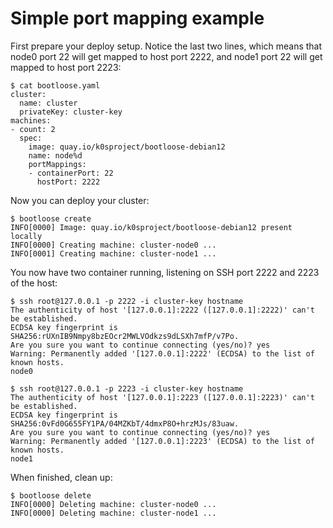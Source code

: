# Simple port mapping example

First prepare your deploy setup. Notice the last two lines, which means that
node0 port 22 will get mapped to host port 2222, and node1 port 22 will get
mapped to host port 2223:

```console
$ cat bootloose.yaml
cluster:
  name: cluster
  privateKey: cluster-key
machines:
- count: 2
  spec:
    image: quay.io/k0sproject/bootloose-debian12
    name: node%d
    portMappings:
    - containerPort: 22
      hostPort: 2222
```

Now you can deploy your cluster:

```console
$ bootloose create
INFO[0000] Image: quay.io/k0sproject/bootloose-debian12 present locally 
INFO[0000] Creating machine: cluster-node0 ...          
INFO[0001] Creating machine: cluster-node1 ...          

```

You now have two container running, listening on SSH port 2222 and 2223 of the host:


```console
$ ssh root@127.0.0.1 -p 2222 -i cluster-key hostname
The authenticity of host '[127.0.0.1]:2222 ([127.0.0.1]:2222)' can't be established.
ECDSA key fingerprint is SHA256:rUXnIB9Nmpy8bzEOcr2MWLVOdkzs9dLSXh7mfP/v7Po.
Are you sure you want to continue connecting (yes/no)? yes
Warning: Permanently added '[127.0.0.1]:2222' (ECDSA) to the list of known hosts.
node0

$ ssh root@127.0.0.1 -p 2223 -i cluster-key hostname
The authenticity of host '[127.0.0.1]:2223 ([127.0.0.1]:2223)' can't be established.
ECDSA key fingerprint is SHA256:0vFd0G655FY1PA/04MZKbT/4dmxP8O+hrzMJs/83uaw.
Are you sure you want to continue connecting (yes/no)? yes
Warning: Permanently added '[127.0.0.1]:2223' (ECDSA) to the list of known hosts.
node1
```

When finished, clean up:

```console
$ bootloose delete
INFO[0000] Deleting machine: cluster-node0 ...          
INFO[0000] Deleting machine: cluster-node1 ...      
```

